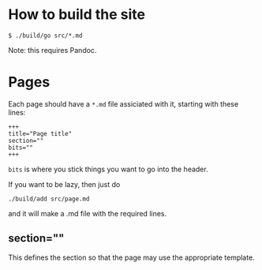 How to build the site
=====================

	$ ./build/go src/*.md

Note: this requires Pandoc.

Pages
=====

Each page should have a `*.md` file assiciated with it, starting with these lines:

	+++
	title="Page title"
	section=""
	bits=""
	+++

`bits` is where you stick things you want to go into the header.

If you want to be lazy, then just do 

	./build/add src/page.md

and it will make a .md file with the required lines.

section=""
----------

This defines the section so that the page may use the appropriate template.